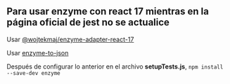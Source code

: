 ## Para usar enzyme con react 17 mientras en la página oficial de jest no se actualice

Usar [@wojtekmaj/enzyme-adapter-react-17](https://github.com/wojtekmaj/enzyme-adapter-react-17)

Usar [enzyme-to-json](https://www.npmjs.com/package/enzyme-to-json)

Después de configurar lo anterior en el archivo **setupTests.js**, ` npm install --save-dev enzyme `
